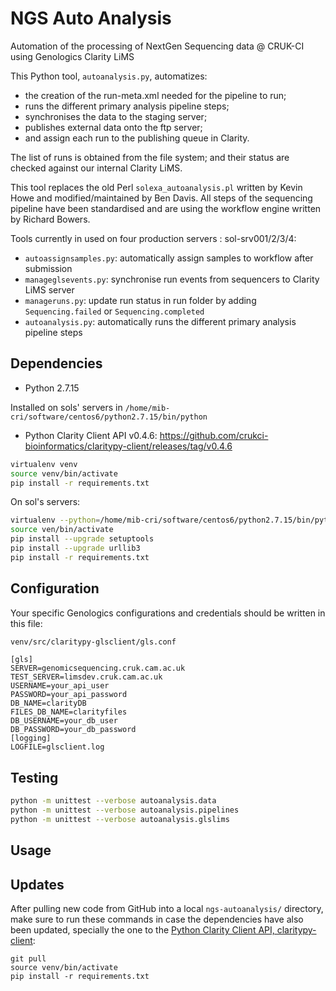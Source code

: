 # NGS Auto Analysis

Automation of the processing of NextGen Sequencing data @ CRUK-CI using Genologics Clarity LiMS

This Python tool, `autoanalysis.py`, automatizes:
- the creation of the run-meta.xml needed for the pipeline to run;
- runs the different primary analysis pipeline steps;
- synchronises the data to the staging server;
- publishes external data onto the ftp server;
- and assign each run to the publishing queue in Clarity.

The list of runs is obtained from the file system; and their status are checked against our internal Clarity LiMS.

This tool replaces the old Perl `solexa_autoanalysis.pl` written by Kevin Howe and modified/maintained by Ben Davis.
All steps of the sequencing pipeline have been standardised and are using the workflow engine written by Richard Bowers.

Tools currently in used on four production servers : sol-srv001/2/3/4:
- `autoassignsamples.py`: automatically assign samples to workflow after submission
- `manageglsevents.py`: synchronise run events from sequencers to Clarity LiMS server
- `manageruns.py`: update run status in run folder by adding `Sequencing.failed` or `Sequencing.completed`
- `autoanalysis.py`: automatically runs the different primary analysis pipeline steps


## Dependencies

- Python 2.7.15

Installed on sols' servers in `/home/mib-cri/software/centos6/python2.7.15/bin/python`


- Python Clarity Client API v0.4.6: https://github.com/crukci-bioinformatics/claritypy-client/releases/tag/v0.4.6

```bash
virtualenv venv
source venv/bin/activate
pip install -r requirements.txt
```

On sol's servers:
```bash
virtualenv --python=/home/mib-cri/software/centos6/python2.7.15/bin/python venv
source ven/bin/activate
pip install --upgrade setuptools
pip install --upgrade urllib3
pip install -r requirements.txt
```

## Configuration

Your specific Genologics configurations and credentials should be written in this file:

```bash
venv/src/claritypy-glsclient/gls.conf
```

```
[gls]
SERVER=genomicsequencing.cruk.cam.ac.uk
TEST_SERVER=limsdev.cruk.cam.ac.uk
USERNAME=your_api_user
PASSWORD=your_api_password
DB_NAME=clarityDB
FILES_DB_NAME=clarityfiles
DB_USERNAME=your_db_user
DB_PASSWORD=your_db_password
[logging]
LOGFILE=glsclient.log
```


## Testing

```bash
python -m unittest --verbose autoanalysis.data
python -m unittest --verbose autoanalysis.pipelines
python -m unittest --verbose autoanalysis.glslims
```

## Usage


## Updates

After pulling new code from GitHub into a local `ngs-autoanalysis/` directory, make sure to run these commands in case the dependencies have also been updated, specially the one to the [Python Clarity Client API, claritypy-client](https://github.com/crukci-bioinformatics/claritypy-client/):

```
git pull
source venv/bin/activate
pip install -r requirements.txt
```
